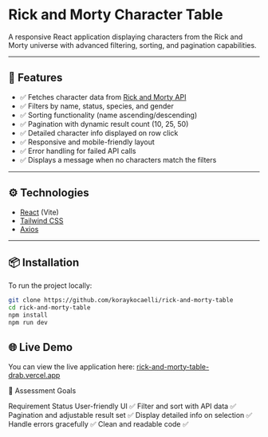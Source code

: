 # Rick and Morty Character Table

A responsive React application displaying characters from the Rick and Morty universe with advanced filtering, sorting, and pagination capabilities.

---

## 🎯 Features

- ✅ Fetches character data from [Rick and Morty API](https://rickandmortyapi.com/)
- ✅ Filters by name, status, species, and gender
- ✅ Sorting functionality (name ascending/descending)
- ✅ Pagination with dynamic result count (10, 25, 50)
- ✅ Detailed character info displayed on row click
- ✅ Responsive and mobile-friendly layout
- ✅ Error handling for failed API calls
- ✅ Displays a message when no characters match the filters

---

## ⚙️ Technologies

- [React](https://reactjs.org/) (Vite)
- [Tailwind CSS](https://tailwindcss.com/)
- [Axios](https://axios-http.com/)

---

## 📦 Installation

To run the project locally:

```bash
git clone https://github.com/koraykocaelli/rick-and-morty-table
cd rick-and-morty-table
npm install
npm run dev
```

## 🌐 Live Demo

You can view the live application here: [rick-and-morty-table-drab.vercel.app](https://rick-and-morty-table-drab.vercel.app)

📌 Assessment Goals

Requirement	Status
User-friendly UI	✅
Filter and sort with API data	✅
Pagination and adjustable result set	✅
Display detailed info on selection	✅
Handle errors gracefully	✅
Clean and readable code	✅

